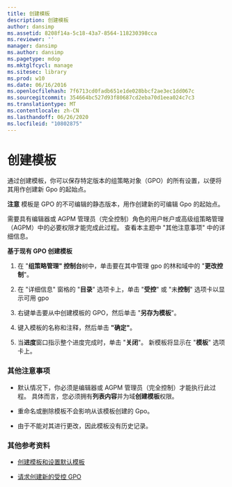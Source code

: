 ```yaml
---
title: 创建模板
description: 创建模板
author: dansimp
ms.assetid: 8208f14a-5c18-43a7-8564-118230398cca
ms.reviewer: ''
manager: dansimp
ms.author: dansimp
ms.pagetype: mdop
ms.mktglfcycl: manage
ms.sitesec: library
ms.prod: w10
ms.date: 06/16/2016
ms.openlocfilehash: 7f6713cd0fadb651e1de028bbcf2ae3ec1dd067c
ms.sourcegitcommit: 354664bc527d93f80687cd2eba70d1eea024c7c3
ms.translationtype: MT
ms.contentlocale: zh-CN
ms.lasthandoff: 06/26/2020
ms.locfileid: "10802875"
---
```

# 创建模板


通过创建模板，你可以保存特定版本的组策略对象（GPO）的所有设置，以便将其用作创建新 Gpo 的起始点。

**注意** 模板是 GPO 的不可编辑的静态版本，用作创建新的可编辑 Gpo 的起始点。

 

需要具有编辑器或 AGPM 管理员（完全控制）角色的用户帐户或高级组策略管理（AGPM）中的必要权限才能完成此过程。 查看本主题中 "其他注意事项" 中的详细信息。

**基于现有 GPO 创建模板**

1.  在 "**组策略管理" 控制台**树中，单击要在其中管理 gpo 的林和域中的 "**更改控制**"。

2.  在 "详细信息" 窗格的 "**目录**" 选项卡上，单击 "**受控**" 或 "未**控制**" 选项卡以显示可用 gpo

3.  右键单击要从中创建模板的 GPO，然后单击 "**另存为模板**"。

4.  键入模板的名称和注释，然后单击 **"确定"**。

5.  当**进度**窗口指示整个进度完成时，单击 "**关闭**"。 新模板将显示在 "**模板**" 选项卡上。

### 其他注意事项

-   默认情况下，你必须是编辑器或 AGPM 管理员（完全控制）才能执行此过程。 具体而言，您必须拥有**列表内容**并为域**创建模板**权限。

-   重命名或删除模板不会影响从该模板创建的 Gpo。

-   由于不能对其进行更改，因此模板没有历史记录。

### 其他参考资料

-   [创建模板和设置默认模板](creating-a-template-and-setting-a-default-template-agpm30ops.md)

-   [请求创建新的受控 GPO](request-the-creation-of-a-new-controlled-gpo-agpm30ops.md)

 

 





